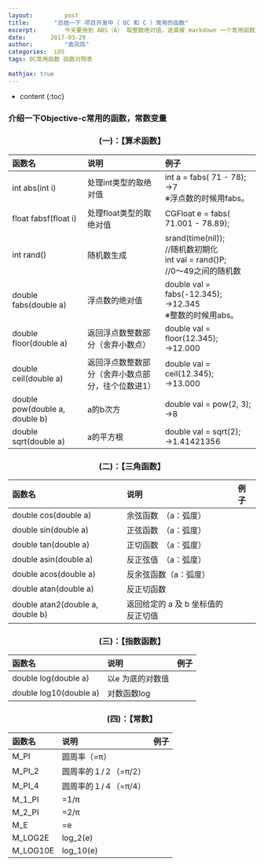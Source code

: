 ```yaml
---
layout:     	post
title:       "总结一下 项目开发中（ OC 和 C ）常用的函数"
excerpt: 		今天要用到 ABS（A） 取整数绝对值，遂直接 markdown 一个常用函数对照表。以备以后查对。 
date:     	2017-03-29 
author:     	"袁凤鸣"
categories:  iOS
tags: OC常用函数 函数对照表
 
mathjax: true
---
```


* content
{:toc} 
 
### 介绍一下Objective-c常用的函数，常数变量



<center><h3>(一)：【算术函数】</h3></center>

| 函数名       | 说明  |  例子  
| :--------------------   | :--------------------  | :--------------------  
| int abs(int i) |  处理int类型的取绝对值 | int a = fabs( 71 - 78); <br>→7  <br>※浮点数的时候用fabs。 
| float fabsf(float i)| 处理float类型的取绝对值|CGFloat e = fabs( 71.001 - 78.89);
| int rand()     | 随机数生成 |   srand(time(nil));　<br>//随机数初期化 <br>int val = rand()P;　<br>//0～49之间的随机数  
|double fabs(double a)|	浮点数的绝对值| double val = fabs(-12.345); <br> →12.345 <br> ※整数的时候用abs。
|double floor(double a)|	返回浮点数整数部分（舍弃小数点）| double val = floor(12.345); <br> →12.000
|double ceil(double a)|	返回浮点数整数部分（舍弃小数点部分，往个位数进1）| double val = ceil(12.345); <br> →13.000 <br>
|double pow(double a, double b)	|a的b次方| double val = pow(2, 3);  <br>→8
|double sqrt(double a)	|a的平方根| double val = sqrt(2); <br> →1.41421356







<center><h3>(二)：【三角函数】</h3></center>

| 函数名       | 说明  |  例子  |
| :------------   | :--------  | :----  |
|double cos(double a)	|余弦函数　（a：弧度）||
|double sin(double a)	|正弦函数　（a：弧度）||
|double tan(double a)	|正切函数　（a：弧度）||
|double asin(double a)	|反正弦值　（a：弧度）||
|double acos(double a)	|反余弦函数（a：弧度）||
|double atan(double a)	|反正切函数	 	     
|double atan2(double a, double b)|	返回给定的 a 及 b 坐标值的反正切值||




<center><h3>(三)：【指数函数】</h3></center>

| 函数名       | 说明  |  例子  |
| :------------   | :--------  | :----  |
|double log(double a)	|以e 为底的对数值||
|double log10(double a)	|对数函数log||



<center><h3>(四)：【常数】</h3></center>

| 函数名       | 说明  |  例子  |
| :------------   | :--------  | :----  |
|M_PI	|圆周率（=π）||
|M_PI_2	|圆周率的１/２（=π/2）
|M_PI_4	|圆周率的１/４（=π/4）
|M_1_PI	|=1/π
|M_2_PI	|=2/π
|M_E	|=e
|M_LOG2E	|log_2(e)
|M_LOG10E	|log_10(e)